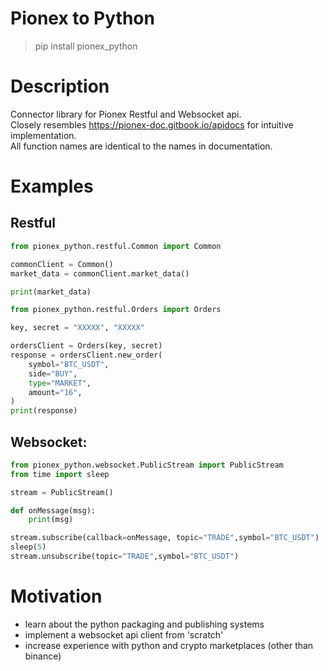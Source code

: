 # Pionex to Python
> pip install pionex_python
# Description
Connector library for Pionex Restful and Websocket api.  
Closely resembles https://pionex-doc.gitbook.io/apidocs for intuitive implementation.  
All function names are identical to the names in documentation.
# Examples
## Restful  
```py
from pionex_python.restful.Common import Common

commonClient = Common()
market_data = commonClient.market_data()

print(market_data)
```

```py
from pionex_python.restful.Orders import Orders

key, secret = "XXXXX", "XXXXX"

ordersClient = Orders(key, secret)
response = ordersClient.new_order(
    symbol="BTC_USDT",
    side="BUY",
    type="MARKET",
    amount="16",
)
print(response)
```
## Websocket:
```py
from pionex_python.websocket.PublicStream import PublicStream
from time import sleep

stream = PublicStream()

def onMessage(msg):
    print(msg)

stream.subscribe(callback=onMessage, topic="TRADE",symbol="BTC_USDT")
sleep(5)
stream.unsubscribe(topic="TRADE",symbol="BTC_USDT")
```
# Motivation
- learn about the python packaging and publishing systems
- implement a websocket api client from 'scratch'
- increase experience with python and crypto marketplaces (other than binance)